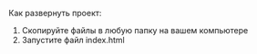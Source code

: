 Как развернуть проект:
1. Скопируйте файлы в любую папку на вашем компьютере
2. Запустите файл index.html
